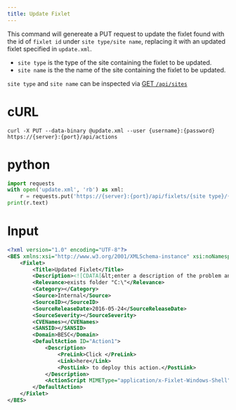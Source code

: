 ```yaml
---
title: Update Fixlet
---
```


This command will genereate a PUT request to update the fixlet found with the id of `fixlet id` under `site type/site name`, replacing it with an updated fixlet specified in `update.xml`.

* `site type` is the type of the site containing the fixlet to be updated.
* `site name` is the the name of the site containing the fixlet to be updated.

`site type` and `site name` can be inspected via [GET `/api/sites`](./get-sites.html)

# cURL
```
curl -X PUT --data-binary @update.xml --user {username}:{password} https://{server}:{port}/api/actions

```

# python
```python
import requests
with open('update.xml', 'rb') as xml:
	r = requests.put('https://{server}:{port}/api/fixlets/{site type}/{site name}/{fixlet id}', auth=('{username}', '{password}'), data=xml)
print(r.text)
```

# Input
```xml
<?xml version="1.0" encoding="UTF-8"?>
<BES xmlns:xsi="http://www.w3.org/2001/XMLSchema-instance" xsi:noNamespaceSchemaLocation="BES.xsd">
	<Fixlet>
		<Title>Updated Fixlet</Title>
		<Description><![CDATA[&lt;enter a description of the problem and the corrective action here&gt; ]]></Description>
		<Relevance>exists folder "C:\"</Relevance>
		<Category></Category>
		<Source>Internal</Source>
		<SourceID></SourceID>
		<SourceReleaseDate>2016-05-24</SourceReleaseDate>
		<SourceSeverity></SourceSeverity>
		<CVENames></CVENames>
		<SANSID></SANSID>
		<Domain>BESC</Domain>
		<DefaultAction ID="Action1">
			<Description>
				<PreLink>Click </PreLink>
				<Link>here</Link>
				<PostLink> to deploy this action.</PostLink>
			</Description>
			<ActionScript MIMEType="application/x-Fixlet-Windows-Shell">// Updated Action here</ActionScript>
		</DefaultAction>
	</Fixlet>
</BES>
```

